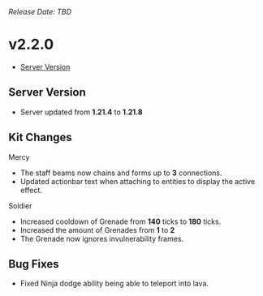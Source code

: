 _Release Date: TBD_

# v2.2.0

- [Server Version](#server-version)

## Server Version

- Server updated from **1.21.4** to **1.21.8**

## Kit Changes

Mercy

- The staff beams now chains and forms up to **3** connections.
- Updated actionbar text when attaching to entities to display the active effect.

Soldier

- Increased cooldown of Grenade from **140** ticks to **180** ticks.
- Increased the amount of Grenades from **1** to **2**
- The Grenade now ignores invulnerability frames.

## Bug Fixes

- Fixed Ninja dodge ability being able to teleport into lava.
